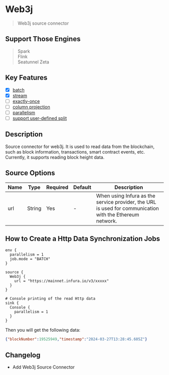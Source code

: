 # Web3j

> Web3j source connector

## Support Those Engines

> Spark<br/>
> Flink<br/>
> Seatunnel Zeta<br/>

## Key Features

- [x] [batch](../../concept/connector-v2-features.md)
- [x] [stream](../../concept/connector-v2-features.md)
- [ ] [exactly-once](../../concept/connector-v2-features.md)
- [ ] [column projection](../../concept/connector-v2-features.md)
- [ ] [parallelism](../../concept/connector-v2-features.md)
- [ ] [support user-defined split](../../concept/connector-v2-features.md)

## Description

Source connector for web3j. It is used to read data from the blockchain, such as block information, transactions, smart contract events, etc.  Currently, it supports reading block height data.

## Source Options

| Name |  Type  | Required | Default |                                               Description                                               |
|------|--------|----------|---------|---------------------------------------------------------------------------------------------------------|
| url  | String | Yes      | -       | When using Infura as the service provider, the URL is used for communication with the Ethereum network. |

## How to Create a Http Data Synchronization Jobs

```hocon
env {
  parallelism = 1
  job.mode = "BATCH"
}

source {
  Web3j {
    url = "https://mainnet.infura.io/v3/xxxxx"
  }
}

# Console printing of the read Http data
sink {
  Console {
    parallelism = 1
  }
}
```

Then you will get the following data:
```json
{"blockNumber":19525949,"timestamp":"2024-03-27T13:28:45.605Z"}
```

## Changelog

- Add Web3j Source Connector

